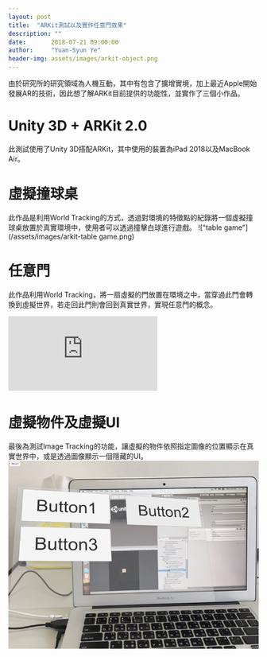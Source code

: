```yaml
---
layout: post
title:  "ARKit測試以及實作任意門效果"
description: ""
date:       2018-07-21 09:00:00
author:     "Yuan-Syun Ye"
header-img: assets/images/arkit-object.png
---
```


由於研究所的研究領域為人機互動，其中有包含了擴增實境，加上最近Apple開始發展AR的技術，因此想了解ARKit目前提供的功能性，並實作了三個小作品。

# Unity 3D + ARKit 2.0 #
此測試使用了Unity 3D搭配ARKit，其中使用的裝置為iPad 2018以及MacBook Air。

# 虛擬撞球桌 #
此作品是利用World Tracking的方式，透過對環境的特徵點的紀錄將一個虛擬撞球桌放置於真實環境中，使用者可以透過撞擊白球進行遊戲。
!["table game"](/assets/images/arkit-table game.png)

# 任意門 #
此作品利用World Tracking，將一扇虛擬的門放置在環境之中，當穿過此門會轉換到虛擬世界，若走回此門則會回到真實世界，實現任意門的概念。
<iframe src="https://www.youtube.com/embed/aL4oLiPpWN4" frameborder="0" allow="accelerometer; autoplay; encrypted-media; gyroscope; picture-in-picture" allowfullscreen></iframe>

# 虛擬物件及虛擬UI #
最後為測試Image Tracking的功能，讓虛擬的物件依照指定圖像的位置顯示在真實世界中，或是透過圖像顯示一個隱藏的UI。
![UI](/assets/images/arkit-ui.png)
